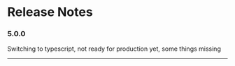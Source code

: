 # Release Notes

### 5.0.0

Switching to typescript, not ready for production yet, some things missing

---

